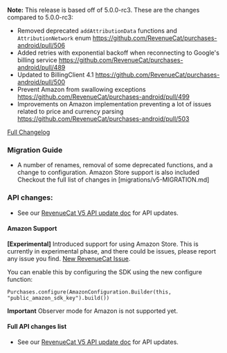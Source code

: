 **Note:** This release is based off of 5.0.0-rc3. These are the changes compared to 5.0.0-rc3:

- Removed deprecated `addAttributionData` functions and `AttributionNetwork` enum
    https://github.com/RevenueCat/purchases-android/pull/506
- Added retries with exponential backoff when reconnecting to Google's billing service
    https://github.com/RevenueCat/purchases-android/pull/489
- Updated to BillingClient 4.1
    https://github.com/RevenueCat/purchases-android/pull/500
- Prevent Amazon from swallowing exceptions
    https://github.com/RevenueCat/purchases-android/pull/499
- Improvements on Amazon implementation preventing a lot of issues related to price and currency parsing
    https://github.com/RevenueCat/purchases-android/pull/503

[Full Changelog](https://github.com/revenuecat/purchases-android/compare/main...5.0.0)

### Migration Guide
- A number of renames, removal of some deprecated functions, and a change to configuration. Amazon Store support is also included Checkout the full list of changes in [migrations/v5-MIGRATION.md]

### API changes:
- See our [RevenueCat V5 API update doc]([migrations/v5-MIGRATION.md]) for API updates.

#### Amazon Support
**[Experimental]** Introduced support for using Amazon Store. This is currently in experimental phase, and there could be issues, please report any issue you find. [New RevenueCat Issue](https://github.com/RevenueCat/purchases-android/issues/new/).

You can enable this by configuring the SDK using the new configure function:

```
Purchases.configure(AmazonConfiguration.Builder(this, "public_amazon_sdk_key").build())
```

**Important** Observer mode for Amazon is not supported yet.
 
#### Full API changes list
- See our [RevenueCat V5 API update doc](migrations/v5-MIGRATION.md) for API updates.

